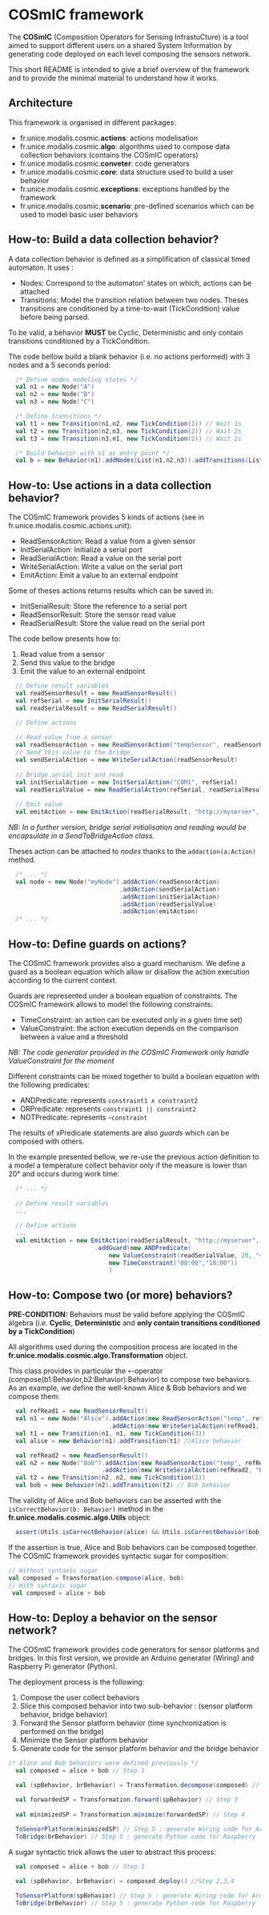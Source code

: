 COSmIC framework
================

The **COSmIC** (Composition Operators for Sensing InfrastuCture) is a tool aimed to support different users on a shared System Information by generating code deployed on each level composing the sensors network.

This short README is intended to give a brief overview of the framework and to provide the minimal material to understand how it works.

Architecture
------------

This framework is organised in different packages:

* fr.unice.modalis.cosmic.**actions**: actions modelisation 
* fr.unice.modalis.cosmic.**algo**: algorithms used to compose data collection behaviors (contains the COSmIC operators)
* fr.unice.modalis.cosmic.**conveter**: code generators
* fr.unice.modalis.cosmic.**core**: data structure used to build a user behavior
* fr.unice.modalis.cosmic.**exceptions**: exceptions handled by the framework
* fr.unice.modalis.cosmic.**scenario**: pre-defined scenarios which can be used to model basic user behaviors

How-to: Build a data collection behavior?
-------------------------------------------

A data collection behavior is defined as a simplification of classical timed automaton. It uses :

* Nodes: Correspond to the automaton' states on which, actions can be attached
* Transitions: Model the transition relation between two nodes. Theses transitions are conditioned by a time-to-wait (TickCondition) value before being parsed.

To be valid, a behavior **MUST** be Cyclic, Deterministic and only contain transitions conditioned by a TickCondition. 

The code bellow build a blank behavior (i.e. no actions performed) with 3 nodes and a 5 seconds period:


```scala
  /* Define nodes modeling states */
  val n1 = new Node("A")
  val n2 = new Node("B")
  val n3 = new Node("C")

  /* Define transitions */
  val t1 = new Transition(n1,n2, new TickCondition(1)) // Wait 1s
  val t2 = new Transition(n2,n3, new TickCondition(2)) // Wait 2s
  val t3 = new Transition(n3,n1, new TickCondition(2)) // Wait 2s

  /* Build behavior with n1 as entry point */
  val b = new Behavior(n1).addNodes(List(n1,n2,n3)).addTransitions(List(t1,t2,t3))
```

How-to: Use actions in a data collection behavior?
---------------------------------------------------

The COSmIC framework provides 5 kinds of actions (see in fr.unice.modalis.cosmic.actions.unit):

* ReadSensorAction: Read a value from a given sensor
* InitSerialAction: Initialize a serial port
* ReadSerialAction: Read a value on the serial port
* WriteSerialAction: Write a value on the serial port 
* EmitAction: Emit a value to an external endpoint

Some of theses actions returns results which can be saved in:

* InitSerialResult: Store the reference to a serial port
* ReadSensorResult: Store the sensor read value
* ReadSerialResult: Store the value read on the serial port

The code bellow presents how to:

1. Read value from a sensor
2. Send this value to the bridge
3. Emit the value to an external endpoint

```scala
  // Define result variables
  val readSensorResult = new ReadSensorResult()
  val refSerial = new InitSerialResult()
  val readSerialResult = new ReadSerialResult()

  // Define actions
  
  // Read value from a sensor
  val readSensorAction = new ReadSensorAction("tempSensor", readSensorResult)
  // Send this value to the bridge
  val sendSerialAction = new WriteSerialAction(readSensorResult)
  
  // Bridge serial init and read
  val initSerialAction = new InitSerialAction("COM1", refSerial)
  val readSerialValue = new ReadSerialAction(refSerial, readSerialResult)
  
  // Emit value
  val emitAction = new EmitAction(readSerialResult, "http://myserver", 8080)
```

*NB: In a further version, bridge serial initialisation and reading would be encapsulate in a SendToBridgeAction class.*

Theses action can be attached to *nodes* thanks to the `addaction(a:Action)` method.

```scala
  /* ... */
  val node = new Node("myNode").addAction(readSensorAction)
                               .addAction(sendSerialAction)
                               .addAction(initSerialAction)
                               .addAction(readSerialValue)
                               .addAction(emitAction)
  /* ... */
```

How-to: Define guards on actions?
---------------------------------

The COSmIC framework provides also a guard mechanism. We define a guard as a boolean equation which allow or disallow the action execution according to the current context.

Guards are represented under a boolean equation of constraints. The COSmIC framework allows to model the following constraints:
* TimeConstraint: an action can be executed only in a given time set)
* ValueConstraint: the action execution depends on the comparison between a value and a threshold

*NB: The code generator provided in the COSmIC Framework only handle ValueConstraint for the moment*

Different constraints can be mixed together to build a boolean equation with the following predicates:
* ANDPredicate: represents `constraint1 ∧ constraint2`
* ORPredicate: represents `constraint1 || constraint2`
* NOTPredicate: represents `~constraint`

The results of xPredicate statements are also *guards* which can be composed with others.

In the example presented bellow, we re-use the previous action definition to a model a temperature collect behavior only if the measure is lower than 20° and occurs during work time:

```scala
  /* ... */
  
  // Define result variables
  ...
  
  // Define actions
  ...
  val emitAction = new EmitAction(readSerialResult, "http://myserver", 8080)
                        .addGuard(new ANDPredicate(
                            new ValueConstraint(readSerialValue, 20, "<"), 
                            new TimeConstraint("08:00","18:00"))
                            )
```

How-to: Compose two (or more) behaviors?
---------------------------------------
**PRE-CONDITION:** Behaviors must be valid before applying the COSmIC algebra (*i.e.* **Cyclic**, **Deterministic** and **only contain transitions conditioned by a TickCondition**)

All algorithms used during the composition process are located in the **fr.unice.modalis.cosmic.algo.Transformation** object.

This class provides in particular the `+`-operator (compose(b1:Behavior,b2:Behavior):Behavior) to compose two behaviors. As an example, we define the well-known Alice & Bob behaviors and we compose them:

```scala
  val refRead1 = new ReadSensorResult()
  val n1 = new Node("Alice").addAction(new ReadSensorAction("temp", refRead1))
                            .addAction(new WriteSerialAction(refRead1, "Alice"))
  val t1 = new Transition(n1, n1, new TickCondition(3))
  val alice = new Behavior(n1).addTransition(t1) //Alice behavior

  val refRead2 = new ReadSensorResult()
  val n2 = new Node("Bob").addAction(new ReadSensorAction("temp", refRead2))
                          .addAction(new WriteSerialAction(refRead2, "Bob"))
  val t2 = new Transition(n2, n2, new TickCondition(2))
  val bob = new Behavior(n2).addTransition(t2) // Bob behavior
```

The validity of Alice and Bob behaviors can be asserted with the `isCorrectBehavior(b: Behavior)` method in the **fr.unice.modalis.cosmic.algo.Utils** object:

```scala
  assert(Utils.isCorrectBehavior(alice) && Utils.isCorrectBehavior(bob) == true)
```

If the assertion is true, Alice and Bob behaviors can be composed together. The COSmIC framework provides syntactic sugar for composition:

```scala
// Without syntaxic sugar
val composed = Transformation.compose(alice, bob)
// With syntaxic sugar
 val composed = alice + bob
```

How-to: Deploy a behavior on the sensor network?
------------------------------------------------

The COSmIC framework provides code generators for sensor platforms and bridges. In this first version, we provide an Arduino generator (Wiring) and Raspberry Pi generator (Python). 

The deployment process is the following:

1. Compose the user collect behaviors
2. Slice this composed behavior into two sub-behavior : (sensor platform behavior, bridge behavior)
3. Forward the Sensor platform behavior (time synchronization is performed on the bridge)
4. Minimize the Sensor platform behavior
5. Generate code for the sensor platform behavior and the bridge behavior

```scala
/* Alice and Bob behaviors were defined previously */
  val composed = alice + bob // Step 1

  val (spBehavior, brBehavior) = Transformation.decompose(composed) // Step 2

  val forwardedSP = Transformation.forward(spBehavior) // Step 3
  
  val minimizedSP = Transformation.minimize(forwardedSP) // Step 4
  
  ToSensorPlatform(minimizedSP) // Step 5 : generate Wiring code for Arduino
  ToBridge(brBehavior) // Step 5 : generate Python code for Raspberry
```

A sugar syntactic trick allows the user to abstract this process:

```scala
  val composed = alice + bob // Step 1

  val (spBehavior, brBehavior) = composed.deploy() //Step 2,3,4

  ToSensorPlatform(spBehavior) // Step 5 : generate Wiring code for Arduino
  ToBridge(brBehavior) // Step 5 : generate Python code for Raspberry
```